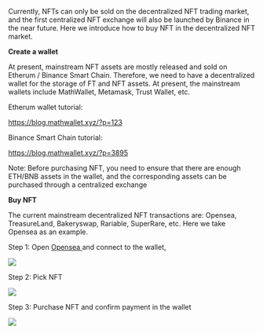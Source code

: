 Currently, NFTs can only be sold on the decentralized NFT trading market, and the first centralized NFT exchange will also be launched by Binance in the near future. Here we introduce how to buy NFT in the decentralized NFT market.

**Create a wallet**

At present, mainstream NFT assets are mostly released and sold on Etherum / Binance Smart Chain. Therefore, we need to have a decentralized wallet for the storage of FT and NFT assets. At present, the mainstream wallets include MathWallet, Metamask, Trust Wallet, etc.

Etherum wallet tutorial:

<https://blog.mathwallet.xyz/?p=123>

Binance Smart Chain tutorial:

<https://blog.mathwallet.xyz/?p=3895>

Note: Before purchasing NFT, you need to ensure that there are enough ETH/BNB assets in the wallet, and the corresponding assets can be purchased through a centralized exchange

**Buy NFT**

The current mainstream decentralized NFT transactions are: Opensea, TreasureLand, Bakeryswap, Rariable, SuperRare, etc. Here we take Opensea as an example.

Step 1: Open [Opensea ](https://opensea.io/)and connect to the wallet,

![](/nft_docs/images/792B2ACE12F360B174043F47CD8F1BE5.png)

Step 2: Pick NFT

![](/nft_docs/images/4C60A4DE77E1169ED10270A9C75BB39E.png)

Step 3: Purchase NFT and confirm payment in the wallet

![](/nft_docs/images/80B7A2AD63D2B7849931A2316DE171AB.png)